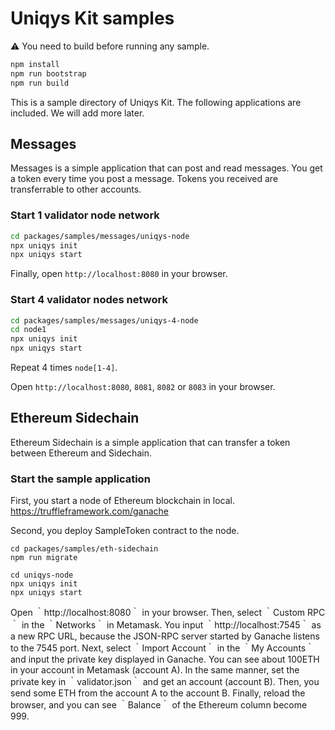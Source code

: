 # Uniqys Kit samples

:warning: You need to build before running any sample.

```sh
npm install
npm run bootstrap
npm run build
```

This is a sample directory of Uniqys Kit.
The following applications are included.
We will add more later.

## Messages

Messages is a simple application that can post and read messages.
You get a token every time you post a message.
Tokens you received are transferrable to other accounts.

### Start 1 validator node network

```sh
cd packages/samples/messages/uniqys-node
npx uniqys init
npx uniqys start
```

Finally, open `http://localhost:8080` in your browser.

### Start 4 validator nodes network

```sh
cd packages/samples/messages/uniqys-4-node
cd node1
npx uniqys init
npx uniqys start
```

Repeat 4 times `node[1-4]`.

Open `http://localhost:8080`, `8081`, `8082` or `8083` in your browser.

## Ethereum Sidechain

Ethereum Sidechain is a simple application that can transfer a token between Ethereum and Sidechain.

### Start the sample application

First, you start a node of Ethereum blockchain in local.
https://truffleframework.com/ganache

Second, you deploy SampleToken contract to the node.

```console
cd packages/samples/eth-sidechain
npm run migrate
```

```console
cd uniqys-node
npx uniqys init
npx uniqys start
```

Open ｀http://localhost:8080｀ in your browser.
Then, select ｀Custom RPC｀ in the ｀Networks｀ in Metamask.
You input ｀http://localhost:7545｀ as a new RPC URL, because the JSON-RPC server started by Ganache listens to the 7545 port.
Next, select ｀Import Account｀ in the ｀My Accounts｀ and input the private key displayed in Ganache.
You can see about 100ETH in your account in Metamask (account A).
In the same manner, set the private key in ｀validator.json｀ and get an account (account B).
Then, you send some ETH from the account A to the account B.
Finally, reload the browser, and you can see ｀Balance｀ of the Ethereum column become 999.
